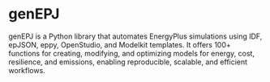 # genEPJ
genEPJ is a Python library that automates EnergyPlus simulations using IDF, epJSON, eppy, OpenStudio, and Modelkit templates. It offers 100+ functions for creating, modifying, and optimizing models for energy, cost, resilience, and emissions, enabling reproducible, scalable, and efficient workflows.

